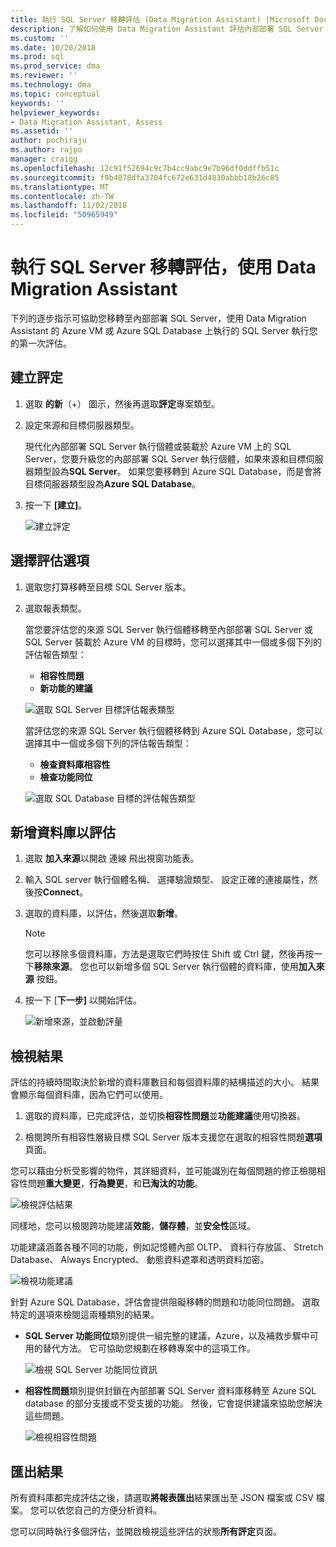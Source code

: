 ```yaml
---
title: 執行 SQL Server 移轉評估 (Data Migration Assistant) |Microsoft Docs
description: 了解如何使用 Data Migration Assistant 評估內部部署 SQL Server 移轉至另一個 SQL Server 或 Azure SQL Database 之前
ms.custom: ''
ms.date: 10/20/2018
ms.prod: sql
ms.prod_service: dma
ms.reviewer: ''
ms.technology: dma
ms.topic: conceptual
keywords: ''
helpviewer_keywords:
- Data Migration Assistant, Assess
ms.assetid: ''
author: pochiraju
ms.author: rajpo
manager: craigg
ms.openlocfilehash: 12c91f52694c9c7b4cc9abc9e7b96df0ddffb51c
ms.sourcegitcommit: f9b4078dfa3704fc672e631d4830abbb18b26c85
ms.translationtype: MT
ms.contentlocale: zh-TW
ms.lasthandoff: 11/02/2018
ms.locfileid: "50965949"
---
```

# <a name="perform-a-sql-server-migration-assessment-with-data-migration-assistant"></a>執行 SQL Server 移轉評估，使用 Data Migration Assistant

下列的逐步指示可協助您移轉至內部部署 SQL Server，使用 Data Migration Assistant 的 Azure VM 或 Azure SQL Database 上執行的 SQL Server 執行您的第一次評估。

## <a name="create-an-assessment"></a>建立評定

1.  選取 **的新**（+） 圖示，然後再選取**評定**專案類型。

2.  設定來源和目標伺服器類型。

    現代化內部部署 SQL Server 執行個體或裝載於 Azure VM 上的 SQL Server，您要升級您的內部部署 SQL Server 執行個體，如果來源和目標伺服器類型設為**SQL Server**。 如果您要移轉到 Azure SQL Database，而是會將目標伺服器類型設為**Azure SQL Database**。

3.  按一下 **[建立]**。

    ![建立評定](../dma/media/NewAssessment.png)

## <a name="choose-assessment-options"></a>選擇評估選項

1. 選取您打算移轉至目標 SQL Server 版本。

2. 選取報表類型。

   當您要評估您的來源 SQL Server 執行個體移轉至內部部署 SQL Server 或 SQL Server 裝載於 Azure VM 的目標時，您可以選擇其中一個或多個下列的評估報告類型：

    -   **相容性問題**
    -   **新功能的建議**

    ![選取 SQL Server 目標評估報表類型](../dma/media/AssessmentTypes.png)

   當評估您的來源 SQL Server 執行個體移轉到 Azure SQL Database，您可以選擇其中一個或多個下列的評估報告類型：

    -   **檢查資料庫相容性**
    -   **檢查功能同位**

    ![選取 SQL Database 目標的評估報告類型](../dma/media/AssessmentTypes_Azure.png)

## <a name="add-databases-to-assess"></a>新增資料庫以評估

1.  選取 **加入來源**以開啟 連線 飛出視窗功能表。

2.  輸入 SQL server 執行個體名稱、 選擇驗證類型、 設定正確的連接屬性，然後按**Connect**。

3.  選取的資料庫，以評估，然後選取**新增**。

    > [!NOTE] 
    > 您可以移除多個資料庫，方法是選取它們時按住 Shift 或 Ctrl 鍵，然後再按一下**移除來源**。 您也可以新增多個 SQL Server 執行個體的資料庫，使用**加入來源** 按鈕。

4.  按一下 [**下一步]** 以開始評估。

    ![新增來源，並啟動評量](../dma/media/SelectDatabase.png)

## <a name="view-results"></a>檢視結果

評估的持續時間取決於新增的資料庫數目和每個資料庫的結構描述的大小。 結果會顯示每個資料庫，因為它們可以使用。

1.  選取的資料庫，已完成評估，並切換**相容性問題**並**功能建議**使用切換器。

2.  檢閱跨所有相容性層級目標 SQL Server 版本支援您在選取的相容性問題**選項**頁面。

您可以藉由分析受影響的物件，其詳細資料，並可能識別在每個問題的修正檢閱相容性問題**重大變更**，**行為變更**，和**已淘汰的功能**。

![檢視評估結果](../dma/media/ReviewResults.png)

同樣地，您可以檢閱跨功能建議**效能**，**儲存體**，並**安全性**區域。

功能建議涵蓋各種不同的功能，例如記憶體內部 OLTP、 資料行存放區、 Stretch Database、 Always Encrypted、 動態資料遮罩和透明資料加密。

![檢視功能建議](../dma/media/FeatureRecommendations.png)

針對 Azure SQL Database，評估會提供阻礙移轉的問題和功能同位問題。 選取特定的選項來檢閱這兩種類別的結果。

- **SQL Server 功能同位**類別提供一組完整的建議，Azure，以及補救步驟中可用的替代方法。 它可協助您規劃在移轉專案中的這項工作。

  ![檢視 SQL Server 功能同位資訊](../dma/media/SQLFeatureParity.png)

- **相容性問題**類別提供封鎖在內部部署 SQL Server 資料庫移轉至 Azure SQL database 的部分支援或不受支援的功能。 然後，它會提供建議來協助您解決這些問題。

  ![檢視相容性問題](../dma/media/CompatibilityIssues.png)

## <a name="export-results"></a>匯出結果

所有資料庫都完成評估之後，請選取**將報表匯出**結果匯出至 JSON 檔案或 CSV 檔案。 您可以依您自己的方便分析資料。

您可以同時執行多個評估，並開啟檢視這些評估的狀態**所有評定**頁面。
